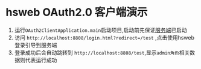 # hsweb OAuth2.0 客户端演示

1. 运行`OAuth2ClientApplication.main`启动项目,启动前先保证[服务端](../hsweb-examples-oauth2-server)已启动
2. 访问 `http://localhost:8808/login.html?redirect=/test` ,点击使用hsweb登录引导到服务端
3. 登录成功后会自动跳转到 `http://localhost:8808/test`,显示`admin角色`相关数据则代表运行成功